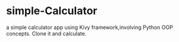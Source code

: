 # simple-Calculator
a simple calculator app using Kivy framework,involving Python OOP concepts.
Clone it and calculate.
